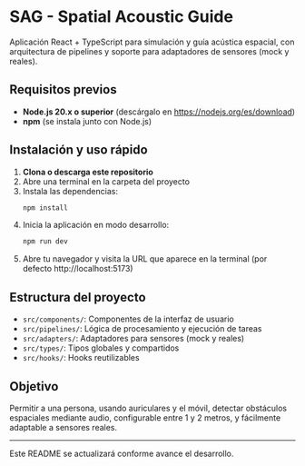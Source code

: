 # SAG - Spatial Acoustic Guide

Aplicación React + TypeScript para simulación y guía acústica espacial, con arquitectura de pipelines y soporte para adaptadores de sensores (mock y reales).

## Requisitos previos
- **Node.js 20.x o superior** (descárgalo en https://nodejs.org/es/download)
- **npm** (se instala junto con Node.js)

## Instalación y uso rápido

1. **Clona o descarga este repositorio**
2. Abre una terminal en la carpeta del proyecto
3. Instala las dependencias:
   ```bash
   npm install
   ```
4. Inicia la aplicación en modo desarrollo:
   ```bash
   npm run dev
   ```
5. Abre tu navegador y visita la URL que aparece en la terminal (por defecto http://localhost:5173)

## Estructura del proyecto
- `src/components/`: Componentes de la interfaz de usuario
- `src/pipelines/`: Lógica de procesamiento y ejecución de tareas
- `src/adapters/`: Adaptadores para sensores (mock y reales)
- `src/types/`: Tipos globales y compartidos
- `src/hooks/`: Hooks reutilizables

## Objetivo
Permitir a una persona, usando auriculares y el móvil, detectar obstáculos espaciales mediante audio, configurable entre 1 y 2 metros, y fácilmente adaptable a sensores reales.

---

Este README se actualizará conforme avance el desarrollo.
